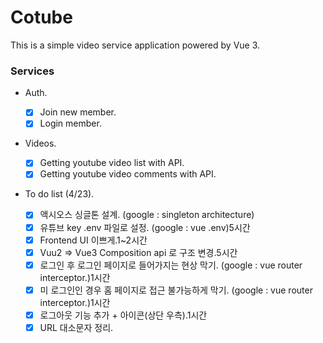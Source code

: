 # Cotube

This is a simple video service application powered by Vue 3.

### Services

- Auth.

  - [x] Join new member.
  - [x] Login member.

- Videos.

  - [x] Getting youtube video list with API.
  - [x] Getting youtube video comments with API.

- To do list (4/23).
  <!-- @/ 상대경로 사용법 물어보기-->
  - [x] 액시오스 싱글톤 설계. (google : singleton architecture)
  - [x] 유튜브 key .env 파일로 설정. (google : vue .env)5시간
  - [x] Frontend UI 이쁘게.1~2시간
  - [x] Vuu2 => Vue3 Composition api 로 구조 변경.5시간
  - [x] 로그인 후 로그인 페이지로 들어가지는 현상 막기. (google : vue router interceptor.)1시간
  - [x] 미 로그인인 경우 홈 페이지로 접근 불가능하게 막기. (google : vue router interceptor.)1시간
  - [x] 로그아웃 기능 추가 + 아이콘(상단 우측).1시간
  - [x] URL 대소문자 정리.
